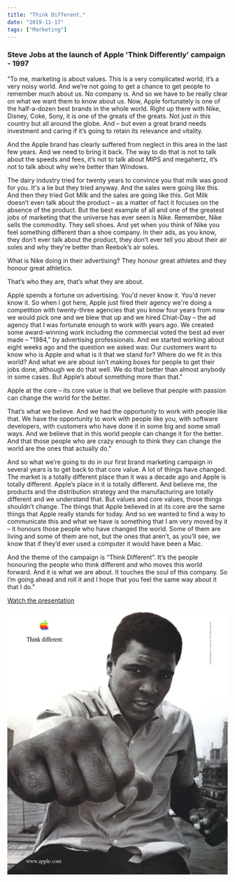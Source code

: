 ```yaml
---
title: "Think Different."
date: "2019-11-17"
tags: ["Marketing"]
---
```


### Steve Jobs at the launch of Apple 'Think Differently' campaign - 1997

"To me, marketing is about values. This is a very complicated world; it’s a very noisy world. And we’re not going to get a chance to get people to remember much about us. No company is. And so we have to be really clear on what we want them to know about us. Now, Apple fortunately is one of the half-a-dozen best brands in the whole world. Right up there with Nike, Disney, Coke, Sony, it is one of the greats of the greats. Not just in this country but all around the globe. And – but even a great brand needs investment and caring if it’s going to retain its relevance and vitality.

And the Apple brand has clearly suffered from neglect in this area in the last few years. And we need to bring it back. The way to do that is not to talk about the speeds and fees, it’s not to talk about MIPS and megahertz, it’s not to talk about why we’re better than Windows.

The dairy industry tried for twenty years to convince you that milk was good for you. It's a lie but they tried anyway. And the sales were going like this. And then they tried Got Milk and the sales are going like this. Got Milk doesn’t even talk about the product – as a matter of fact it focuses on the absence of the product. But the best example of all and one of the greatest jobs of marketing that the universe has ever seen is Nike. Remember, Nike sells the commodity. They sell shoes. And yet when you think of Nike you feel something different than a shoe company. In their ads, as you know, they don’t ever talk about the product, they don’t ever tell you about their air soles and why they're better than Reebok’s air soles.

What is Nike doing in their advertising? They honour great athletes and they honour great athletics.

That’s who they are, that’s what they are about.

Apple spends a fortune on advertising. You'd never know it. You'd never know it. So when I got here, Apple just fired their agency we're doing a competition with twenty-three agencies that you know four years from now we would pick one and we blew that up and we hired Chiat-Day – the ad agency that I was fortunate enough to work with years ago. We created some award-winning work including the commercial voted the best ad ever made – "1984," by advertising professionals. And we started working about eight weeks ago and the question we asked was: Our customers want to know who is Apple and what is it that we stand for? Where do we fit in this world? And what we are about isn’t making boxes for people to get their jobs done, although we do that well. We do that better than almost anybody in some cases. But Apple’s about something more than that."

Apple at the core – its core value is that we believe that people with passion can change the world for the better.

That’s what we believe. And we had the opportunity to work with people like that. We have the opportunity to work with people like you, with software developers, with customers who have done it in some big and some small ways. And we believe that in this world people can change it for the better. And that those people who are crazy enough to think they can change the world are the ones that actually do."

And so what we’re going to do in our first brand marketing campaign in several years is to get back to that core value. A lot of things have changed. The market is a totally different place than it was a decade ago and Apple is totally different. Apple’s place in it is totally different. And believe me, the products and the distribution strategy and the manufacturing are totally different and we understand that. But values and core values, those things shouldn’t change. The things that Apple believed in at its core are the same things that Apple really stands for today. And so we wanted to find a way to communicate this and what we have is something that I am very moved by it – it honours those people who have changed the world. Some of them are living and some of them are not, but the ones that aren’t, as you’ll see, we know that if they’d ever used a computer it would have been a Mac.

And the theme of the campaign is “Think Different”. It’s the people honouring the people who think different and who moves this world forward. And it is what we are about. It touches the soul of this company. So I’m going ahead and roll it and I hope that you feel the same way about it that I do."

[Watch the presentation](https://www.youtube.com/watch?v=3zyeSTEcNgk)

![Think Different](images/thinkDifferent.jpg)
